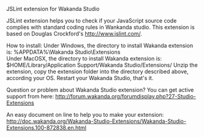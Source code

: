 JSLint extension for Wakanda Studio

JSLint extension helps you to check if your JavaScript source code complies with standard coding rules in Wankanda studio.
This extension is based on Douglas Crockford's http://www.jslint.com/.

How to install:
Under Windows, the directory to install Wakanda extension is: 
%APPDATA%\Wakanda Studio\Extensions\
Under MacOSX, the directory to install Wakanda extension is:
$HOME/Library/Application Support/Wakanda Studio/Extensions/
Unzip the extension, copy the extension folder into the directory described above, according your OS. Restart your Wakanda Studio, that's it.

Question or problem about Wakanda Studio extension? You can get active support from here:
http://forum.wakanda.org/forumdisplay.php?27-Studio-Extensions

An easy document on line to help you to make your extension:
http://doc.wakanda.org/Wakanda-Studio-Extensions/Wakanda-Studio-Extensions.100-872838.en.html